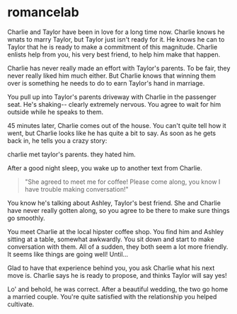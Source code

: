 # romancelab

Charlie and Taylor have been in love for a long time now. Charlie knows he
wnats to marry Taylor, but Taylor just isn't ready for it. He knows he can
to Taylor that he is ready to make a commitment of this magnitude. Charlie
enlists help from you, his very best friend, to help him make that happen.

Charlie has never really made an effort with Taylor's parents. To be fair,
they never really liked him much either. But Charlie knows that winning them
over is something he needs to do to earn Taylor's hand in marriage.

You pull up into Taylor's parents driveway with Charlie in the passenger seat.
He's shaking-- clearly extremely nervous. You agree to wait for him outside
while he speaks to them.

45 minutes later, Charlie comes out of the house. You can't quite tell how it
went, but Charlie looks like he has quite a bit to say. As soon as he gets
back in, he tells you a crazy story:

charlie met taylor's parents. they hated him.

After a good night sleep, you wake up to another text from Charlie.

> "She agreed to meet me for coffee! Please come along, you know I have
> trouble making conversation!"

You know he's talking about Ashley, Taylor's best friend. She and Charlie have
never really gotten along, so you agree to be there to make sure things go
smoothly.

You meet Charlie at the local hipster coffee shop. You find him and Ashley
sitting at a table, somewhat awkwardly. You sit down and start to make
conversation with them. All of a sudden, they both seem a lot more friendly.
It seems like things are going well! Until...


Glad to have that experience behind you, you ask Charlie what his next move is.
Charlie says he is ready to propose, and thinks Taylor will say yes!

Lo' and behold, he was correct. After a beautiful wedding, the two go home
a married couple. You're quite satisfied with the relationship you helped
cultivate.
